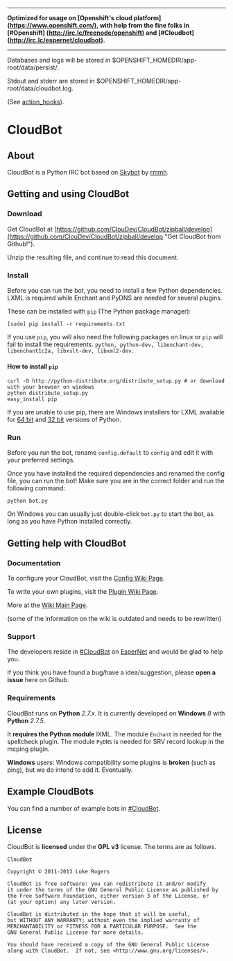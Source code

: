***
 **Optimized for usage on [Openshift's cloud platform] (https://www.openshift.com/), with help from the fine folks in [#Openshift] (http://irc.lc/freenode/openshift) and [#Cloudbot] (http://irc.lc/espernet/cloudbot).**
***

Databases and logs will be stored in $OPENSHIFT_HOMEDIR/app-root/data/persist/.

Stdout and stderr are stored in $OPENSHIFT_HOMEDIR/app-root/data/cloudbot.log.

(See [action_hooks](https://github.com/whispy/CloudBot/tree/develop/.openshift/action_hooks)).

# CloudBot


## About

CloudBot is a Python IRC bot based on [Skybot](http://git.io/skybot) by [rmmh](http://git.io/rmmh).

## Getting and using CloudBot

### Download 

Get CloudBot at [https://github.com/ClouDev/CloudBot/zipball/develop](https://github.com/ClouDev/CloudBot/zipball/develop "Get CloudBot from Github!").

Unzip the resulting file, and continue to read this document.

### Install

Before you can run the bot, you need to install a few Python dependencies. LXML is required while Enchant and PyDNS are needed for several plugins.


These can be installed with `pip` (The Python package manager):

    [sudo] pip install -r requirements.txt
    
If you use `pip`, you will also need the following packages on linux or `pip` will fail to install the requirements.
   ```python, python-dev, libenchant-dev, libenchant1c2a, libxslt-dev, libxml2-dev.```

#### How to install `pip`

    curl -O http://python-distribute.org/distribute_setup.py # or download with your browser on windows
    python distribute_setup.py
    easy_install pip
    
If you are unable to use pip, there are Windows installers for LXML available for [64 bit](https://pypi.python.org/packages/2.7/l/lxml/lxml-2.3.win-amd64-py2.7.exe) and [32 bit](https://pypi.python.org/packages/2.7/l/lxml/lxml-2.3.win32-py2.7.exe) versions of Python.

### Run

Before you run the bot, rename `config.default` to `config` and edit it with your preferred settings.

Once you have installed the required dependencies and renamed the config file, you can run the bot! Make sure you are in the correct folder and run the following command:

`python bot.py`

On Windows you can usually just double-click `bot.py` to start the bot, as long as you have Python installed correctly.

## Getting help with CloudBot

### Documentation

To configure your CloudBot, visit the [Config Wiki Page](http://git.io/cloudbotircconfig).

To write your own plugins, visit the [Plugin Wiki Page](http://git.io/cloudbotircplugins).

More at the [Wiki Main Page](http://git.io/cloudbotircwiki).

(some of the information on the wiki is outdated and needs to be rewritten)

### Support

The developers reside in [#CloudBot](irc://irc.esper.net/cloudbot) on [EsperNet](http://esper.net) and would be glad to help you.

If you think you have found a bug/have a idea/suggestion, please **open a issue** here on Github.

### Requirements

CloudBot runs on **Python** *2.7.x*. It is currently developed on **Windows** *8* with **Python** *2.7.5*.

It **requires the Python module** lXML.
The module `Enchant` is needed for the spellcheck plugin.
The module `PyDNS` is needed for SRV record lookup in the mcping plugin.

**Windows** users: Windows compatibility some plugins is **broken** (such as ping), but we do intend to add it. Eventually.

## Example CloudBots

You can find a number of example bots in [#CloudBot](irc://irc.esper.net/cloudbot "Connect via IRC to #CloudBot on irc.esper.net").

## License

CloudBot is **licensed** under the **GPL v3** license. The terms are as follows.

    CloudBot

    Copyright © 2011-2013 Luke Rogers

    CloudBot is free software: you can redistribute it and/or modify
    it under the terms of the GNU General Public License as published by
    the Free Software Foundation, either version 3 of the License, or
    (at your option) any later version.

    CloudBot is distributed in the hope that it will be useful,
    but WITHOUT ANY WARRANTY; without even the implied warranty of
    MERCHANTABILITY or FITNESS FOR A PARTICULAR PURPOSE.  See the
    GNU General Public License for more details.

    You should have received a copy of the GNU General Public License
    along with CloudBot.  If not, see <http://www.gnu.org/licenses/>.
